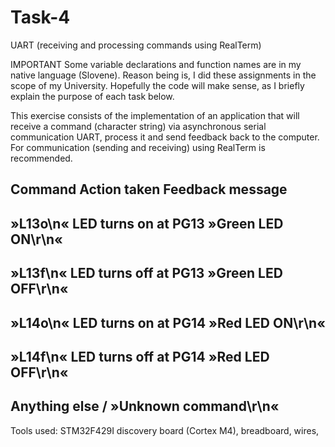 # Task-4
UART (receiving and processing commands using RealTerm)

IMPORTANT Some variable declarations and function names are in my native language (Slovene). Reason being is, I did these assignments in the scope of my University. Hopefully the code will make sense, as I briefly explain the purpose of each task below.

This exercise consists of the implementation of an application that will receive a command (character string) via asynchronous serial communication UART, process it and send feedback back to the computer. For communication (sending and receiving) using RealTerm is recommended.

Command                         Action taken                   Feedback message 
-------------------------------------------------------------------------------
»L13o\n«                  LED turns on at PG13            »Green LED ON\r\n«
-------------------------------------------------------------------------------
»L13f\n«                  LED turns off at PG13           »Green LED OFF\r\n«
-------------------------------------------------------------------------------
»L14o\n«                  LED turns on at PG14            »Red LED ON\r\n«
-------------------------------------------------------------------------------
»L14f\n«                  LED turns off at PG14           »Red LED OFF\r\n«
-------------------------------------------------------------------------------
Anything else                       /                     »Unknown command\r\n«
-------------------------------------------------------------------------------

Tools used: STM32F429I discovery board (Cortex M4), breadboard, wires, 
